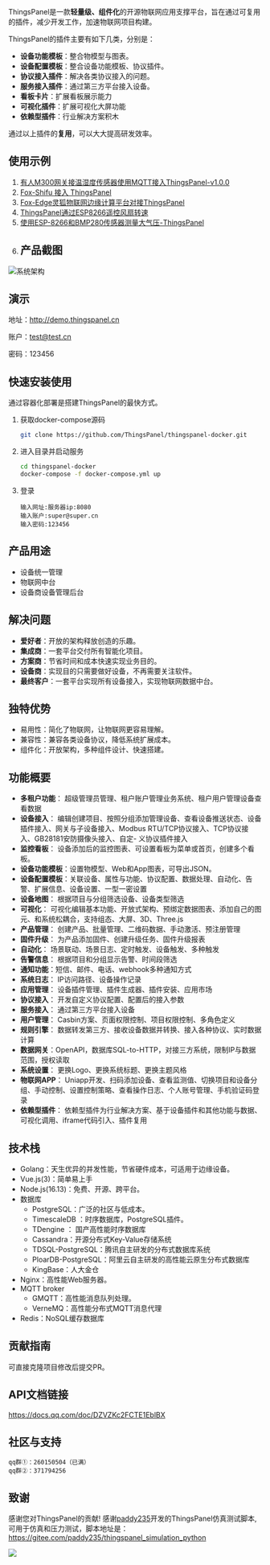 ThingsPanel是一款**轻量级、组件化**的开源物联网应用支撑平台，旨在通过可复用的插件，减少开发工作，加速物联网项目构建。

ThingsPanel的插件主要有如下几类，分别是：
- **设备功能模板**：整合物模型与图表。
- **设备配置模板**：整合设备功能模板、协议插件。
- **协议接入插件**：解决各类协议接入的问题。
- **服务接入插件**：通过第三方平台接入设备。
- **看板卡片**：扩展看板展示能力
- **可视化插件**：扩展可视化大屏功能
- **依赖型插件**：行业解决方案积木

通过以上插件的**复用**，可以大大提高研发效率。
## 使用示例
1. [有人M300网关接温湿度传感器使用MQTT接入ThingsPanel-v1.0.0](https://www.thingspanel.cn/posts/80)
2. [Fox-Shifu 接入 ThingsPanel](https://bianwuji.feishu.cn/docx/LQS4dyVf4o5WMrxzPlKcP5Ftnpg)
3. [Fox-Edge灵狐物联网边缘计算平台对接ThingsPanel](http://docs.fox-tech.cn/#/fox-edge-3rd-cloud-thingspanel)
4. [ThingsPanel通过ESP8266遥控风扇转速](http://thingspanel.cn/posts/72)
5. [使用ESP-8266和BMP280传感器测量大气压-ThingsPanel](http://thingspanel.cn/posts/71)
6. ## 产品截图
![系统架构](http://thingspanel.io/assets/images/ThingsPanel-0.6.0-homepage-27308c5423090237c9e13e5560b7162e.png)
## 演示
地址：http://demo.thingspanel.cn

账户：test@test.cn

密码：123456
## 快速安装使用
通过容器化部署是搭建ThingsPanel的最快方式。

1. 获取docker-compose源码
   
    ```bash
    git clone https://github.com/ThingsPanel/thingspanel-docker.git
    ```
1. 进入目录并启动服务

    ```bash
    cd thingspanel-docker
    docker-compose -f docker-compose.yml up
    ```
1. 登录
    ```text
    输入网址:服务器ip:8080
    输入账户:super@super.cn
    输入密码:123456
    ```
## 产品用途
- 设备统一管理
- 物联网中台
- 设备商设备管理后台
## 解决问题
- **爱好者**：开放的架构释放创造的乐趣。
- **集成商**：一套平台交付所有智能化项目。
- **方案商**：节省时间和成本快速实现业务目的。
- **设备商**：实现目的只需要做好设备，不再需要关注软件。
- **最终客户**：一套平台实现所有设备接入，实现物联网数据中台。
## 独特优势
- 易用性：简化了物联网，让物联网更容易理解。
- 兼容性：兼容各类设备协议，降低系统扩展成本。
- 组件化：开放架构，多种组件设计、快速搭建。
## 功能概要
- **多租户功能**： 超级管理员管理、租户账户管理业务系统、租户用户管理设备查看数据
- **设备接入**： 编辑创建项目、按照分组添加管理设备、查看设备推送状态、设备插件接入、网关与子设备接入、Modbus RTU/TCP协议接入、TCP协议接入、GB28181安防摄像头接入、自定- 义协议插件接入
- **监控看板**： 设备添加后的监控图表、可设置看板为菜单或首页，创建多个看板。
- **设备功能模板**：设置物模型、Web和App图表，可导出JSON。 
- **设备配置模板**：关联设备、属性与功能、协议配置、数据处理、自动化、告警、扩展信息、设备设置、一型一密设置
- **设备地图**： 根据项目与分组筛选设备、设备类型筛选
- **可视化**： 可视化编辑基本功能、开放式架构、预绑定数据图表、添加自己的图元、和系统松耦合，支持组态、大屏、3D、Three.js
- **产品管理**： 创建产品、批量管理、二维码数据、手动激活、预注册管理
- **固件升级**： 为产品添加固件、创建升级任务、固件升级报表
- **自动化**： 场景联动、场景日志、定时触发、设备触发、多种触发
- **告警信息**： 根据项目和分组显示告警、时间段筛选
- **通知功能**：短信、邮件、电话、webhook多种通知方式
- **系统日志**： IP访问路径、设备操作记录
- **应用管理**： 设备插件管理、插件生成器、插件安装、应用市场
- **协议接入**： 开发自定义协议配置、配置后的接入参数
- **服务接入**： 通过第三方平台接入设备
- **用户管理**： Casbin方案、页面权限控制、项目权限控制、多角色定义
- **规则引擎**： 数据转发第三方、接收设备数据并转换、接入各种协议、实时数据计算
- **数据网关**：OpenAPI，数据库SQL-to-HTTP，对接三方系统，限制IP与数据范围，授权读取
- **系统设置**： 更换Logo、更换系统标题、更换主题风格
- **物联网APP**： Uniapp开发、扫码添加设备、查看监测值、切换项目和设备分组、手动控制、设置控制策略、查看操作日志、个人账号管理、手机验证码登录
- **依赖型插件**： 依赖型插件为行业解决方案、基于设备插件和其他功能与数据、可视化调用、iframe代码引入、插件复用

## 技术栈
* Golang：天生优异的并发性能，节省硬件成本，可适用于边缘设备。
* Vue.js(3)：简单易上手
* Node.js(16.13)：免费、开源、跨平台。 
* 数据库
  * PostgreSQL：广泛的社区与低成本。
  * TimescaleDB ：时序数据库，PostgreSQL插件。
  * TDengine ：   国产高性能时序数据库
  * Cassandra：开源分布式Key-Value存储系统
  * TDSQL-PostgreSQL：腾讯自主研发的分布式数据库系统
  *  PloarDB-PostgreSQL：阿里云自主研发的高性能云原生分布式数据库
  *  KingBase：人大金仓
* Nginx：高性能Web服务器。
* MQTT broker
  * GMQTT：高性能消息队列处理。
  * VerneMQ：高性能分布式MQTT消息代理
* Redis：NoSQL缓存数据库
## 贡献指南
可直接克隆项目修改后提交PR。
## API文档链接
https://docs.qq.com/doc/DZVZKc2FCTE1EblBX
## 社区与支持
```
qq群①：260150504（已满）
qq群②：371794256
```
## 致谢
感谢您对ThingsPanel的贡献!
感谢[paddy235](https://gitee.com/paddy235)开发的ThingsPanel仿真测试脚本,可用于仿真和压力测试，脚本地址是：https://gitee.com/paddy235/thingspanel_simulation_python


<a href="https://github.com/ThingsPanel/ThingsPanel-Go/graphs/contributors">
  <img src="https://contrib.rocks/image?repo=ThingsPanel/ThingsPanel-Go" />
</a>
